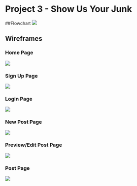 # Project 3 - Show Us Your Junk

##Flowchart
![](/Users/kristinhoffer/Desktop/Project03_Flowchart.png)

## Wireframes
### Home Page
![](/Users/kristinhoffer/Desktop/Project03_WF01.png)

### Sign Up Page
![](/Users/kristinhoffer/Desktop/Project03_WF02.png)

### Login Page
![](/Users/kristinhoffer/Desktop/Project03_WF03.png)

### New Post Page
![](/Users/kristinhoffer/Desktop/Project03_WF04.png)

### Preview/Edit Post Page
![](/Users/kristinhoffer/Desktop/Project03_WF05.png)

### Post Page
![](/Users/kristinhoffer/Desktop/Project03_WF06.png)